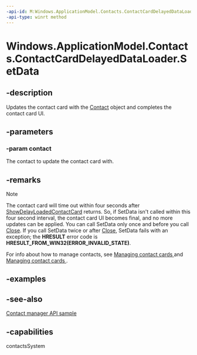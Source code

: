```yaml
---
-api-id: M:Windows.ApplicationModel.Contacts.ContactCardDelayedDataLoader.SetData(Windows.ApplicationModel.Contacts.Contact)
-api-type: winrt method
---
```


<!-- Method syntax
public void SetData(Windows.ApplicationModel.Contacts.Contact contact)
-->

# Windows.ApplicationModel.Contacts.ContactCardDelayedDataLoader.SetData

## -description
Updates the contact card with the [Contact](contact.md) object and completes the contact card UI.

## -parameters
### -param contact
The contact to update the contact card with.

## -remarks
> [!NOTE]
> The contact card will time out within four seconds after [ShowDelayLoadedContactCard](contactmanager_showdelayloadedcontactcard_1685487355.md) returns. So, if SetData isn't called within this four second interval, the contact card UI becomes final, and no more updates can be applied. You can call SetData only once and before you call [Close](contactcarddelayeddataloader_close_811482585.md). If you call SetData twice or after [Close](contactcarddelayeddataloader_close_811482585.md), SetData fails with an exception; the **HRESULT** error code is **HRESULT_FROM_WIN32(ERROR_INVALID_STATE)**.

For info about how to manage contacts, see [Managing contact cards ](https://msdn.microsoft.com/library/a0667d13-a274-4cb2-982a-5bfabb0488c2) and [Managing contact cards ](https://msdn.microsoft.com/library/364d763b-adf6-410e-a892-ba4af3799b93).

## -examples

## -see-also
[Contact manager API sample](https://go.microsoft.com/fwlink/p/?LinkID=310079)
## -capabilities
contactsSystem
